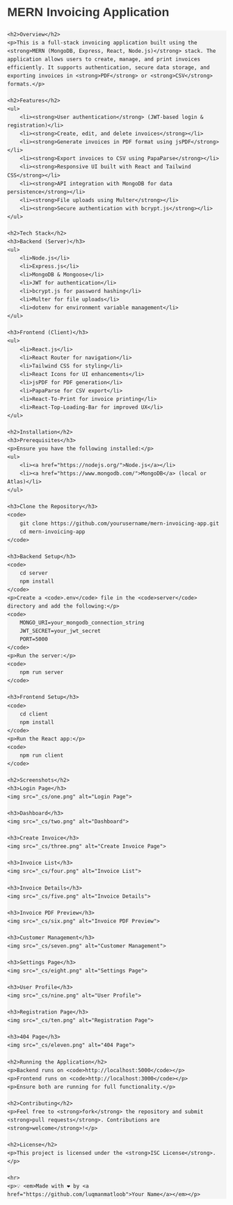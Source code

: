 <!DOCTYPE html>
<html lang="en">
<head>
    <meta charset="UTF-8">
    <meta name="viewport" content="width=device-width, initial-scale=1.0">
    <title>MERN Invoicing Application</title>
    <style>
        body { font-family: Arial, sans-serif; line-height: 1.6; padding: 20px; }
        h1, h2, h3 { color: #333; }
        ul { list-style: none; padding: 0; }
        ul li::before { content: "✅ "; color: green; }
        code { background: #f4f4f4; padding: 5px; display: block; }
        img { max-width: 100%; height: auto; margin-top: 10px; }
    </style>
</head>
<body>
    <h1>MERN Invoicing Application</h1>
    
    <h2>Overview</h2>
    <p>This is a full-stack invoicing application built using the <strong>MERN (MongoDB, Express, React, Node.js)</strong> stack. The application allows users to create, manage, and print invoices efficiently. It supports authentication, secure data storage, and exporting invoices in <strong>PDF</strong> or <strong>CSV</strong> formats.</p>
    
    <h2>Features</h2>
    <ul>
        <li><strong>User authentication</strong> (JWT-based login & registration)</li>
        <li><strong>Create, edit, and delete invoices</strong></li>
        <li><strong>Generate invoices in PDF format using jsPDF</strong></li>
        <li><strong>Export invoices to CSV using PapaParse</strong></li>
        <li><strong>Responsive UI built with React and Tailwind CSS</strong></li>
        <li><strong>API integration with MongoDB for data persistence</strong></li>
        <li><strong>File uploads using Multer</strong></li>
        <li><strong>Secure authentication with bcrypt.js</strong></li>
    </ul>
    
    <h2>Tech Stack</h2>
    <h3>Backend (Server)</h3>
    <ul>
        <li>Node.js</li>
        <li>Express.js</li>
        <li>MongoDB & Mongoose</li>
        <li>JWT for authentication</li>
        <li>bcrypt.js for password hashing</li>
        <li>Multer for file uploads</li>
        <li>dotenv for environment variable management</li>
    </ul>
    
    <h3>Frontend (Client)</h3>
    <ul>
        <li>React.js</li>
        <li>React Router for navigation</li>
        <li>Tailwind CSS for styling</li>
        <li>React Icons for UI enhancements</li>
        <li>jsPDF for PDF generation</li>
        <li>PapaParse for CSV export</li>
        <li>React-To-Print for invoice printing</li>
        <li>React-Top-Loading-Bar for improved UX</li>
    </ul>
    
    <h2>Installation</h2>
    <h3>Prerequisites</h3>
    <p>Ensure you have the following installed:</p>
    <ul>
        <li><a href="https://nodejs.org/">Node.js</a></li>
        <li><a href="https://www.mongodb.com/">MongoDB</a> (local or Atlas)</li>
    </ul>
    
    <h3>Clone the Repository</h3>
    <code>
        git clone https://github.com/yourusername/mern-invoicing-app.git
        cd mern-invoicing-app
    </code>
    
    <h3>Backend Setup</h3>
    <code>
        cd server
        npm install
    </code>
    <p>Create a <code>.env</code> file in the <code>server</code> directory and add the following:</p>
    <code>
        MONGO_URI=your_mongodb_connection_string
        JWT_SECRET=your_jwt_secret
        PORT=5000
    </code>
    <p>Run the server:</p>
    <code>
        npm run server
    </code>
    
    <h3>Frontend Setup</h3>
    <code>
        cd client
        npm install
    </code>
    <p>Run the React app:</p>
    <code>
        npm run client
    </code>
    
    <h2>Screenshots</h2>
    <h3>Login Page</h3>
    <img src="_cs/one.png" alt="Login Page">
    
    <h3>Dashboard</h3>
    <img src="_cs/two.png" alt="Dashboard">
    
    <h3>Create Invoice</h3>
    <img src="_cs/three.png" alt="Create Invoice Page">
    
    <h3>Invoice List</h3>
    <img src="_cs/four.png" alt="Invoice List">
    
    <h3>Invoice Details</h3>
    <img src="_cs/five.png" alt="Invoice Details">
    
    <h3>Invoice PDF Preview</h3>
    <img src="_cs/six.png" alt="Invoice PDF Preview">
    
    <h3>Customer Management</h3>
    <img src="_cs/seven.png" alt="Customer Management">
    
    <h3>Settings Page</h3>
    <img src="_cs/eight.png" alt="Settings Page">
    
    <h3>User Profile</h3>
    <img src="_cs/nine.png" alt="User Profile">
    
    <h3>Registration Page</h3>
    <img src="_cs/ten.png" alt="Registration Page">
    
    <h3>404 Page</h3>
    <img src="_cs/eleven.png" alt="404 Page">
    
    <h2>Running the Application</h2>
    <p>Backend runs on <code>http://localhost:5000</code></p>
    <p>Frontend runs on <code>http://localhost:3000</code></p>
    <p>Ensure both are running for full functionality.</p>
    
    <h2>Contributing</h2>
    <p>Feel free to <strong>fork</strong> the repository and submit <strong>pull requests</strong>. Contributions are <strong>welcome</strong>!</p>
    
    <h2>License</h2>
    <p>This project is licensed under the <strong>ISC License</strong>.</p>
    
    <hr>
    <p>💡 <em>Made with ❤️ by <a href="https://github.com/luqmanmatloob">Your Name</a></em></p>
</body>
</html>

